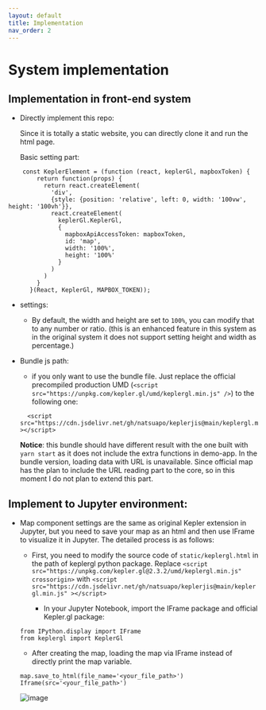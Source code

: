 ```yaml
---
layout: default
title: Implementation
nav_order: 2
---
```


# System implementation

## Implementation in front-end system

- Directly implement this repo:
  
  Since it is totally a static website, you can directly clone it and run the html page. 
    
  Basic setting part: 
   
```    
    const KeplerElement = (function (react, keplerGl, mapboxToken) {
        return function(props) {
          return react.createElement(
            'div',
            {style: {position: 'relative', left: 0, width: '100vw', height: '100vh'}},
            react.createElement(
              keplerGl.KeplerGl,
              {
                mapboxApiAccessToken: mapboxToken,
                id: 'map',
                width: '100%', 
                height: '100%'
              }
            )
          )
        }
      }(React, KeplerGl, MAPBOX_TOKEN)); 
``` 

- settings: 
  - By default, the width and height are set to `100%`, you can modify that to any number or ratio. (this is an enhanced feature in this system as in the original system it does not support setting height and width as percentage.)

 
     
- Bundle js path: 
  - if you only want to use the bundle file. Just replace the official precompiled production UMD (`<script src="https://unpkg.com/kepler.gl/umd/keplergl.min.js" />`) to the following one: 

  ```
    <script src="https://cdn.jsdelivr.net/gh/natsuapo/keplerjis@main/keplergl.min.js" ></script>
  ```

  **Notice**: this bundle should have different result with the one built with `yarn start` as it does not include the extra functions in demo-app. In the bundle version, loading data with URL is unavailable. Since official map has the plan to include the URL reading part to the core, so in this moment I do not plan to extend this part. 


## Implement to Jupyter environment:
  
- Map component settings are the same as original Kepler extension in Jupyter, but you need to save your map as an html and then use IFrame to visualize it in Jupyter. The detailed process is as follows: 
  
  - First, you need to modify the source code of `static/keplergl.html` in the path of keplergl python package. Replace `<script src="https://unpkg.com/kepler.gl@2.3.2/umd/keplergl.min.js" crossorigin>` with `<script src="https://cdn.jsdelivr.net/gh/natsuapo/keplerjis@main/keplergl.min.js" ></script>`

    - In your Jupyter Notebook, import the IFrame package and official Kepler.gl package:

  ```
  from IPython.display import IFrame
  from keplergl import KeplerGl 
  ```

  - After creating the map, loading the map via IFrame instead of directly print the map variable.  

  ```
  map.save_to_html(file_name='<your_file_path>')
  Iframe(src='<your_file_path>')  
  ```

  ![image](https://user-images.githubusercontent.com/8382478/156770773-a2dfb8cf-d9b7-4b01-90a0-166aca11346f.png)
